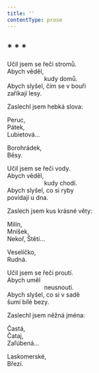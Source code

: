 ```yaml
---
title: ''
contentType: prose
---
```


## \* \* \*

Učil jsem se řeči stromů.  
Abych věděl,  
                      kudy domů.  
Abych slyšel, čím se v bouři  
zaříkají lesy.

Zaslechl jsem hebká slova:

Peruc,  
Pátek,  
Lubietová…

Borohrádek,  
Běsy.

Učil jsem se řeči vody.  
Abych věděl,  
                      kudy chodí.  
Abych slyšel, co si ryby  
povídají u dna.

Zaslech jsem kus krásné věty:

Milín,  
Mníšek,  
Nekoř, Štětí…

Veselíčko,  
Rudná.

Učil jsem se řeči proutí.  
Abych uměl  
                      neusnouti.  
Abych slyšel, co si v sadě  
šumí bílé bezy.

Zaslechl jsem něžná jména:

Častá,  
Čataj,  
Zaľúbená…

Laskomerské,  
Březí.
